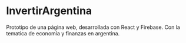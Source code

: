 # InvertirArgentina
Prototipo de una página web, desarrollada con React y Firebase. Con la tematica de economía y finanzas en argentina.
